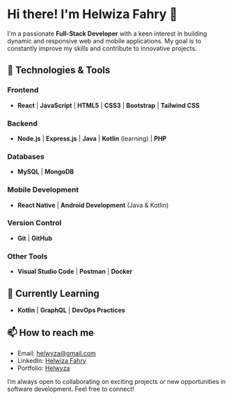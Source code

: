 # Hi there! I'm Helwiza Fahry 👋

I'm a passionate **Full-Stack Developer** with a keen interest in building dynamic and responsive web and mobile applications. My goal is to constantly improve my skills and contribute to innovative projects.

## 🚀 Technologies & Tools

### Frontend
- **React** | **JavaScript** | **HTML5** | **CSS3** | **Bootstrap** | **Tailwind CSS**

### Backend
- **Node.js** | **Express.js** | **Java** | **Kotlin** (learning) | **PHP**

### Databases
- **MySQL** | **MongoDB**

### Mobile Development
- **React Native** | **Android Development** (Java & Kotlin)

### Version Control
- **Git** | **GitHub**

### Other Tools
- **Visual Studio Code** | **Postman** | **Docker**

## 🌱 Currently Learning
- **Kotlin** | **GraphQL** | **DevOps Practices**

## 📫 How to reach me
- Email: helwyza@gmail.com
- LinkedIn: [Helwiza Fahry](https://linkedin.com/in/helwiza-fahry](https://www.linkedin.com/in/helwiza-fahry-192a19230/))
- Portfolio: [Helwyza](https://helwyza.netlify.app/)

I’m always open to collaborating on exciting projects or new opportunities in software development. Feel free to connect!
